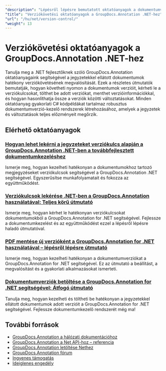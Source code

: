 ```yaml
---
"description": "Lépésről lépésre bemutatott oktatóanyagok a dokumentumverziók megvalósításához, a változások követéséhez és a jegyzetelőzmények kezeléséhez a GroupDocs.Annotation for .NET segítségével."
"title": "Verziókövetési oktatóanyagok a GroupDocs.Annotation .NET-hez"
"url": "/hu/net/version-control/"
"weight": 13
---
```


# Verziókövetési oktatóanyagok a GroupDocs.Annotation .NET-hez

Tanulja meg a .NET fejlesztőknek szóló GroupDocs.Annotation oktatóanyagaink segítségével a jegyzetekkel ellátott dokumentumok hatékony verziókövetésének megvalósítását. Ezek a részletes útmutatók bemutatják, hogyan követheti nyomon a dokumentumok verzióit, kérheti le a verziókulcsokat, tölthet be adott verziókat, menthet verzióinformációkkal, és hogyan hasonlíthatja össze a verziók közötti változtatásokat. Minden oktatóanyag gyakorlati C# kódpéldákat tartalmaz robusztus dokumentumverzió-kezelő rendszerek létrehozásához, amelyek a jegyzetek és változtatások teljes előzményeit megőrzik.

## Elérhető oktatóanyagok

### [Hogyan lehet lekérni a jegyzeteket verziókulcs alapján a GroupDocs.Annotation .NET-ben a továbbfejlesztett dokumentumkezeléshez](./retrieve-annotations-version-key-groupdocs-dotnet/)
Ismerje meg, hogyan kezelheti hatékonyan a dokumentumokhoz tartozó megjegyzéseket verziókulcsok segítségével a GroupDocs.Annotation .NET segítségével. Egyszerűsítse munkafolyamatait és fokozza az együttműködést.

### [Verziókulcsok lekérése .NET-ben a GroupDocs.Annotation használatával: Teljes körű útmutató](./retrieving-version-keys-groupdocs-annotation-dotnet/)
Ismerje meg, hogyan kérhet le hatékonyan verziókulcsokat dokumentumokból a GroupDocs.Annotation for .NET segítségével. Fejlessze a dokumentumkezelést és az együttműködést ezzel a lépésről lépésre haladó útmutatóval.

### [PDF mentése új verzióként a GroupDocs.Annotation for .NET használatával – lépésről lépésre útmutató](./save-pdf-new-version-groupdocs-annotation-net/)
Ismerje meg, hogyan kezelheti hatékonyan a dokumentumverziókat a GroupDocs.Annotation for .NET segítségével. Ez az útmutató a beállítást, a megvalósítást és a gyakorlati alkalmazásokat ismerteti.

### [Dokumentumverziók betöltése a GroupDocs.Annotation for .NET segítségével: Átfogó útmutató](./load-specific-versions-groupdocs-annotation-net/)
Tanulja meg, hogyan kezelheti és töltheti be hatékonyan a jegyzetekkel ellátott dokumentumok adott verzióit a GroupDocs.Annotation for .NET segítségével. Fejlessze dokumentumkezelő rendszerét még ma!

## További források

- [GroupDocs.Annotation a hálózati dokumentációhoz](https://docs.groupdocs.com/annotation/net/)
- [GroupDocs.Annotation a Net API-hoz – referencia](https://reference.groupdocs.com/annotation/net/)
- [GroupDocs.Annotation letöltése Nethez](https://releases.groupdocs.com/annotation/net/)
- [GroupDocs.Annotation fórum](https://forum.groupdocs.com/c/annotation)
- [Ingyenes támogatás](https://forum.groupdocs.com/)
- [Ideiglenes engedély](https://purchase.groupdocs.com/temporary-license/)